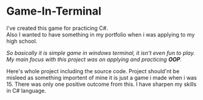 # Game-In-Terminal
I've created this game for practicing C#.  
Also I wanted to have something in my portfolio when i was applying to my high school.  
  
*So basically it is simple game in windows terminal, it isn't even fun to play.  
My main focus with this project was on applying and practicing **OOP**.*  

Here's whole project including the source code. Project should'nt be misleed as something importent of mine
it is just a game i made when i was 15. There was only one positive outcome from this. I have sharpen my skills in C# language.
